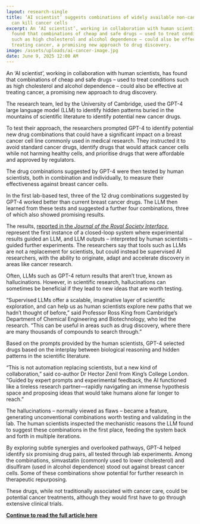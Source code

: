```yaml
---
layout: research-single
title: ‘AI scientist’ suggests combinations of widely available non-cancer drugs
  can kill cancer cells
excerpt: An ‘AI scientist’, working in collaboration with human scientists, has
  found that combinations of cheap and safe drugs – used to treat conditions
  such as high cholesterol and alcohol dependence – could also be effective at
  treating cancer, a promising new approach to drug discovery.
image: /assets/uploads/ai-cancer-image.jpg
date: June 9, 2025 12:00 AM
---
```

An ‘AI scientist’, working in collaboration with human scientists, has found that combinations of cheap and safe drugs – used to treat conditions such as high cholesterol and alcohol dependence – could also be effective at treating cancer, a promising new approach to drug discovery.

The research team, led by the University of Cambridge, used the GPT-4 large language model (LLM) to identify hidden patterns buried in the mountains of scientific literature to identify potential new cancer drugs.

To test their approach, the researchers prompted GPT-4 to identify potential new drug combinations that could have a significant impact on a breast cancer cell line commonly used in medical research. They instructed it to avoid standard cancer drugs, identify drugs that would attack cancer cells while not harming healthy cells, and prioritise drugs that were affordable and approved by regulators.

The drug combinations suggested by GPT-4 were then tested by human scientists, both in combination and individually, to measure their effectiveness against breast cancer cells.

In the first lab-based test, three of the 12 drug combinations suggested by GPT-4 worked better than current breast cancer drugs. The LLM then learned from these tests and suggested a further four combinations, three of which also showed promising results.

The results, [reported in the *Journal of the Royal Society Interface*](https://royalsocietypublishing.org/doi/10.1098/rsif.2024.0674), represent the first instance of a closed-loop system where experimental results guided an LLM, and LLM outputs – interpreted by human scientists – guided further experiments. The researchers say that tools such as LLMs are not a replacement for scientists, but could instead be supervised AI researchers, with the ability to originate, adapt and accelerate discovery in areas like cancer research.

Often, LLMs such as GPT-4 return results that aren’t true, known as hallucinations. However, in scientific research, hallucinations can sometimes be beneficial if they lead to new ideas that are worth testing.

“Supervised LLMs offer a scalable, imaginative layer of scientific exploration, and can help us as human scientists explore new paths that we hadn’t thought of before,” said Professor Ross King from Cambridge’s Department of Chemical Engineering and Biotechnology, who led the research. “This can be useful in areas such as drug discovery, where there are many thousands of compounds to search through.”

Based on the prompts provided by the human scientists, GPT-4 selected drugs based on the interplay between biological reasoning and hidden patterns in the scientific literature.

“This is not automation replacing scientists, but a new kind of collaboration,” said co-author Dr Hector Zenil from King’s College London. “Guided by expert prompts and experimental feedback, the AI functioned like a tireless research partner—rapidly navigating an immense hypothesis space and proposing ideas that would take humans alone far longer to reach.”

The hallucinations – normally viewed as flaws – became a feature, generating unconventional combinations worth testing and validating in the lab. The human scientists inspected the mechanistic reasons the LLM found to suggest these combinations in the first place, feeding the system back and forth in multiple iterations.

By exploring subtle synergies and overlooked pathways, GPT-4 helped identify six promising drug pairs, all tested through lab experiments. Among the combinations, simvastatin (commonly used to lower cholesterol) and disulfiram (used in alcohol dependence) stood out against breast cancer cells. Some of these combinations show potential for further research in therapeutic repurposing.

These drugs, while not traditionally associated with cancer care, could be potential cancer treatments, although they would first have to go through extensive clinical trials.

**[Continue to read the full article here](https://www.cam.ac.uk/research/news/ai-scientist-suggests-combinations-of-widely-available-non-cancer-drugs-can-kill-cancer-cells)**